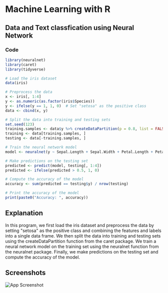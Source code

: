 
# Machine Learning with R

## Data and Text classfication using Neural Network


### Code




```r
library(neuralnet)
library(caret)
library(tidyverse)

# Load the iris dataset
data(iris)

# Preprocess the data
x <- iris[, 1:4]
y <- as.numeric(as.factor(iris$Species))
y <- ifelse(y == 1, 1, 0)  # Set "setosa" as the positive class
data <- cbind(x, y)

# Split the data into training and testing sets
set.seed(123)
training.samples <- data$y %>% createDataPartition(p = 0.8, list = FALSE, times = 1)
training <- data[training.samples, ]
testing <- data[-training.samples, ]

# Train the neural network model
model <- neuralnet(y ~ Sepal.Length + Sepal.Width + Petal.Length + Petal.Width, data = training, hidden = c(3, 2), linear.output = FALSE)

# Make predictions on the testing set
predicted <- predict(model, testing[, 1:4])
predicted <- ifelse(predicted > 0.5, 1, 0)

# Compute the accuracy of the model
accuracy <- sum(predicted == testing$y) / nrow(testing)

# Print the accuracy of the model
print(paste0("Accuracy: ", accuracy))

```

## Explanation 

In this program, we first load the iris dataset and preprocess the data by setting "setosa" as the positive class and combining the features and labels into a single data frame. We then split the data into training and testing sets using the createDataPartition function from the caret package. We train a neural network model on the training set using the neuralnet function from the neuralnet package. Finally, we make predictions on the testing set and compute the accuracy of the model.


## Screenshots

![App Screenshot](https://user-images.githubusercontent.com/68177619/219874799-d0171b51-0950-42b8-a364-eceb4b22fe74.png?text=App+Screenshot+Here)

